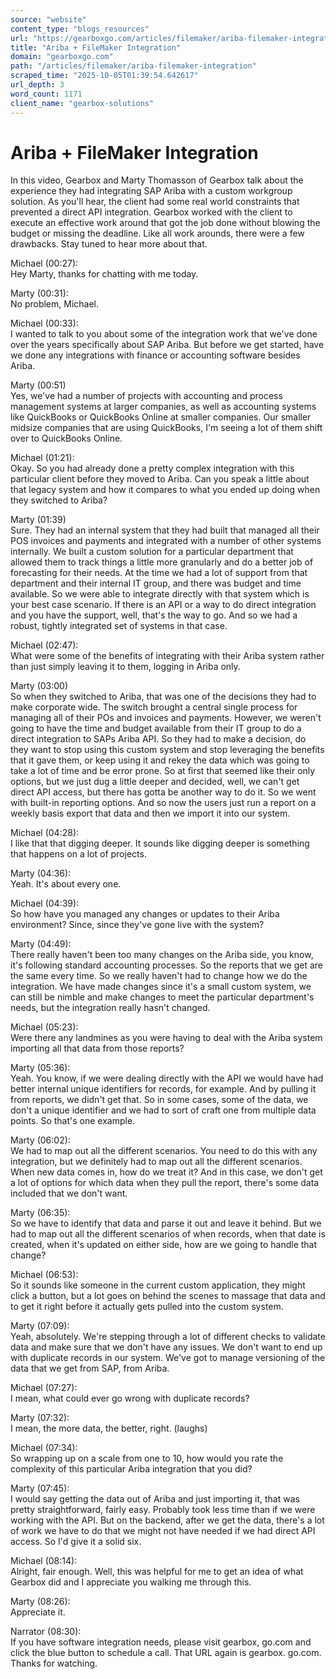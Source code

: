 ```yaml
---
source: "website"
content_type: "blogs_resources"
url: "https://gearboxgo.com/articles/filemaker/ariba-filemaker-integration"
title: "Ariba + FileMaker Integration"
domain: "gearboxgo.com"
path: "/articles/filemaker/ariba-filemaker-integration"
scraped_time: "2025-10-05T01:39:54.642617"
url_depth: 3
word_count: 1171
client_name: "gearbox-solutions"
---
```


# Ariba + FileMaker Integration

In this video, Gearbox and Marty Thomasson of Gearbox talk about the experience they had integrating SAP Ariba with a custom workgroup solution. As you'll hear, the client had some real world constraints that prevented a direct API integration. Gearbox worked with the client to execute an effective work around that got the job done without blowing the budget or missing the deadline. Like all work arounds, there were a few drawbacks. Stay tuned to hear more about that.

Michael (00:27):  
Hey Marty, thanks for chatting with me today.

Marty (00:31):  
No problem, Michael.

Michael (00:33):  
I wanted to talk to you about some of the integration work that we've done over the years specifically about SAP Ariba. But before we get started, have we done any integrations with finance or accounting software besides Ariba.

Marty (00:51)  
Yes, we've had a number of projects with accounting and process management systems at larger companies, as well as accounting systems like QuickBooks or QuickBooks Online at smaller companies. Our smaller midsize companies that are using QuickBooks, I'm seeing a lot of them shift over to QuickBooks Online.

Michael (01:21):  
Okay. So you had already done a pretty complex integration with this particular client before they moved to Ariba. Can you speak a little about that legacy system and how it compares to what you ended up doing when they switched to Ariba?

Marty (01:39)  
Sure. They had an internal system that they had built that managed all their POS invoices and payments and integrated with a number of other systems internally. We built a custom solution for a particular department that allowed them to track things a little more granularly and do a better job of forecasting for their needs. At the time we had a lot of support from that department and their internal IT group, and there was budget and time available. So we were able to integrate directly with that system which is your best case scenario. If there is an API or a way to do direct integration and you have the support, well, that's the way to go. And so we had a robust, tightly integrated set of systems in that case.

Michael (02:47):  
What were some of the benefits of integrating with their Ariba system rather than just simply leaving it to them, logging in Ariba only.

Marty (03:00)  
So when they switched to Ariba, that was one of the decisions they had to make corporate wide. The switch brought a central single process for managing all of their POs and invoices and payments. However, we weren't going to have the time and budget available from their IT group to do a direct integration to SAPs Ariba API. So they had to make a decision, do they want to stop using this custom system and stop leveraging the benefits that it gave them, or keep using it and rekey the data which was going to take a lot of time and be error prone. So at first that seemed like their only options, but we just dug a little deeper and decided, well, we can't get direct API access, but there has gotta be another way to do it. So we went with built-in reporting options. And so now the users just run a report on a weekly basis export that data and then we import it into our system.

Michael (04:28):  
I like that that digging deeper. It sounds like digging deeper is something that happens on a lot of projects.

Marty (04:36):  
Yeah. It's about every one.

Michael (04:39):  
So how have you managed any changes or updates to their Ariba environment? Since, since they've gone live with the system?

Marty (04:49):  
There really haven't been too many changes on the Ariba side, you know, it's following standard accounting processes. So the reports that we get are the same every time. So we really haven't had to change how we do the integration. We have made changes since it's a small custom system, we can still be nimble and make changes to meet the particular department's needs, but the integration really hasn't changed.

Michael (05:23):  
Were there any landmines as you were having to deal with the Ariba system importing all that data from those reports?

Marty (05:36):  
Yeah. You know, if we were dealing directly with the API we would have had better internal unique identifiers for records, for example. And by pulling it from reports, we didn't get that. So in some cases, some of the data, we don't a unique identifier and we had to sort of craft one from multiple data points. So that's one example.

Marty (06:02):  
We had to map out all the different scenarios. You need to do this with any integration, but we definitely had to map out all the different scenarios. When new data comes in, how do we treat it? And in this case, we don't get a lot of options for which data when they pull the report, there's some data included that we don't want.

Marty (06:35):  
So we have to identify that data and parse it out and leave it behind. But we had to map out all the different scenarios of when records, when that date is created, when it's updated on either side, how are we going to handle that change?

Michael (06:53):  
So it sounds like someone in the current custom application, they might click a button, but a lot goes on behind the scenes to massage that data and to get it right before it actually gets pulled into the custom system.

Marty (07:09):  
Yeah, absolutely. We're stepping through a lot of different checks to validate data and make sure that we don't have any issues. We don't want to end up with duplicate records in our system. We've got to manage versioning of the data that we get from SAP, from Ariba.

Michael (07:27):  
I mean, what could ever go wrong with duplicate records?

Marty (07:32):  
I mean, the more data, the better, right. (laughs)

Michael (07:34):  
So wrapping up on a scale from one to 10, how would you rate the complexity of this particular Ariba integration that you did?

Marty (07:45):  
I would say getting the data out of Ariba and just importing it, that was pretty straightforward, fairly easy. Probably took less time than if we were working with the API. But on the backend, after we get the data, there's a lot of work we have to do that we might not have needed if we had direct API access. So I'd give it a solid six.

Michael (08:14):  
Alright, fair enough. Well, this was helpful for me to get an idea of what Gearbox did and I appreciate you walking me through this.

Marty (08:26):  
Appreciate it.

Narrator (08:30):  
If you have software integration needs, please visit gearbox, go.com and click the blue button to schedule a call. That URL again is gearbox. go.com. Thanks for watching.